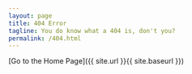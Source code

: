 ```yaml
---
layout: page
title: 404 Error
tagline: You do know what a 404 is, don't you?
permalink: /404.html
---
```


[Go to the Home Page]({{ site.url }}{{ site.baseurl }})

